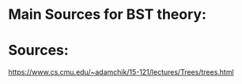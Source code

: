 # Main Sources for BST theory:

# Sources:
https://www.cs.cmu.edu/~adamchik/15-121/lectures/Trees/trees.html
